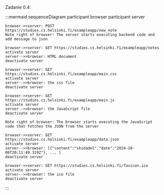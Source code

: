 Zadanie 0.4:

:::mermaid
sequenceDiagram
    participant browser
    participant server

    browser->>server: POST https://studies.cs.helsinki.fi/exampleapp/new_note
    Note right of browser: The server starts executing backend code and add message to json

    browser->>server: GET https://studies.cs.helsinki.fi/exampleapp/notes
    activate server
    server-->>browser: HTML document
    deactivate server

    browser->>server: GET https://studies.cs.helsinki.fi/exampleapp/main.css
    activate server
    server-->>browser: the css file
    deactivate server
    
    browser->>server: GET https://studies.cs.helsinki.fi/exampleapp/main.js
    activate server
    server-->>browser: the JavaScript file
    deactivate server

    Note right of browser: The browser starts executing the JavaScript code that fetches the JSON from the server

    browser->>server: GET https://studies.cs.helsinki.fi/exampleapp/data.json
    activate server
    server-->>browser: [{"content":"skidadel","date":"2024-10-06T20:11:49.319Z"}, ... ]
    deactivate server

    browser->>server: GET https://studies.cs.helsinki.fi/favicon.ico
    activate server
    server-->>browser: the ico file
    deactivate server


:::